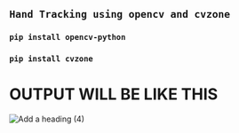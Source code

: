 ##  `Hand Tracking using opencv and cvzone`
### `pip install opencv-python`
### `pip install cvzone`






# OUTPUT WILL BE LIKE THIS
![Add a heading (4)](https://user-images.githubusercontent.com/98689629/190510526-608124ca-c838-4ad4-b954-b25be1da661c.png)
